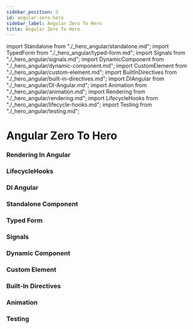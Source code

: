```yaml
---
sidebar_position: 3
id: angular-zero-hero
sidebar_label: Angular Zero To Hero
title: Angular Zero To Hero
---
```


import Standalone from "./_hero_angular/standalone.md";
import TypedForm from "./_hero_angular/typed-form.md";
import Signals from "./_hero_angular/signals.md";
import DynamicComponent from "./_hero_angular/dynamic-component.md";
import CustomElement from "./_hero_angular/custom-element.md";
import BuiltInDirectives from "./_hero_angular/built-in-directives.md";
import DIAngular from "./_hero_angular/DI-Angular.md";
import Animation from "./_hero_angular/animation.md";
import Rendering from "./_hero_angular/rendering.md";
import LifecycleHooks from "./_hero_angular/lifecycle-hooks.md";
import Testing from "./_hero_angular/testing.md";

# Angular Zero To Hero


### Rendering In Angular
<Rendering />

### LifecycleHooks
<LifecycleHooks />

### DI Angular
<DIAngular />

### Standalone Component
<Standalone />

### Typed Form
<TypedForm />

### Signals
<Signals />

### Dynamic Component
<DynamicComponent />

### Custom Element
<CustomElement />

### Built-In Directives
<BuiltInDirectives />

### Animation
<Animation />

### Testing
<Testing />
